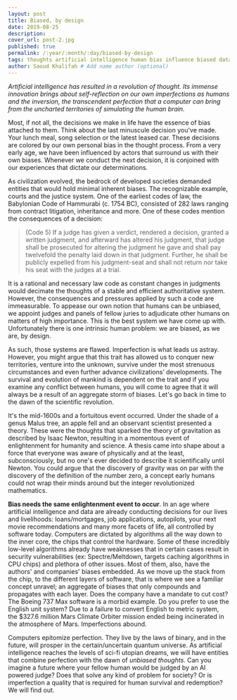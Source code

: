 ```yaml
---
layout: post
title: Biased, by design
date: 2019-08-25
description: 
cover_url: post-2.jpg
published: true
permalink: /:year/:month/:day/biased-by-design
tags: thoughts artificial intelligence human bias influence biased data science
author: Saoud Khalifah # Add name author (optional)
---
```


*Artificial intelligence has resulted in a revolution of thought. Its immense innovation brings about self-reflection on our own imperfections as humans and the inversion, the transcendent perfection that a computer can bring from the uncharted territories of simulating the human brain.*

Most, if not all, the decisions we make in life have the essence of bias attached to them. Think about the last minuscule decision you've made. Your lunch meal, song selection or the latest leased car. These decisions are colored by our own personal bias in the thought process. From a very early age, we have been influenced by actors that surround us with their own biases. Whenever we conduct the next decision, it is conjoined with our experiences that dictate our determinations.

As civilization evolved, the bedrock of developed societies demanded entities that would hold minimal inherent biases. The recognizable example, courts and the justice system. One of the earliest codes of law, the Babylonian Code of Hammurabi (c. 1754 BC), consisted of 282 laws ranging from contract litigation, inheritance and more. One of these  codes mention the consequences of a decision: 
> (Code 5) If a judge has given a verdict, rendered a decision, granted a written judgment, and afterward has altered his judgment, that judge shall be prosecuted for altering the judgment he gave and shall pay twelvefold the penalty laid down in that judgment. Further, he shall be publicly expelled from his judgment-seat and shall not return nor take his seat with the judges at a trial.
 
 It is a rational and necessary law code as constant changes in judgments would decimate the thoughts of a stable and efficient authoritative system. However, the consequences and pressures applied by such a code are immeasurable. To appease our own notion that humans can be unbiased, we appoint judges and panels of fellow juries to adjudicate other humans on matters of high importance. This is the best system we have come up with. Unfortunately there is one intrinsic human problem: we are biased, as we are, by design. 

As such, those systems are flawed. Imperfection is what leads us astray. However, you might argue that this trait has allowed us to conquer new territories, venture into the unknown, survive under the most strenuous circumstances and even further advance civilizations’ developments. The survival and evolution of mankind is dependent on the trait and if you examine any conflict between humans, you will come to agree that it will always be a result of an aggregate storm of biases. Let's go back in time to the dawn of the scientific revolution.

It's the mid-1600s and a fortuitous event occurred. Under the shade of a genus Malus tree, an apple fell and an observant scientist presented a theory. These were the thoughts that sparked the theory of gravitation as described by Isaac Newton, resulting in a momentous event of enlightenment for humanity and science. A thesis came into shape about a force that everyone was aware of physically and at the least, subconsciously, but no one's ever decided to describe it scientifically until Newton. You could argue that the discovery of gravity was on par with the discovery of the definition of the number zero, a concept early humans could not wrap their minds around but the integer revolutionized mathematics. 

**Bias needs the same enlightenment event to occur**. In an age where artificial intelligence and data are already conducting decisions for our lives and livelihoods: loans/mortgages, job applications, autopilots, your next movie recommendations and many more facets of life, all controlled by software today. Computers are dictated by algorithms all the way down to the inner core, the chips that control the hardware. Some of these incredibly low-level algorithms already have weaknesses that in certain cases result in security vulnerabilities (ex: Spectre/Meltdown, targets caching algorithms in CPU chips) and plethora of other issues. Most of them, also, have the authors' and companies' biases embedded. As we move up the stack from the chip, to the different layers of software, that is where we see a familiar concept unravel; an aggregate of biases that only compounds and propagates with each layer. Does the company have a mandate to cut cost? The Boeing 737 Max software is a morbid example. Do you prefer to use the English unit system? Due to a failure to convert English to metric system, the $327.6 million Mars Climate Orbiter mission ended being incinerated in the atmosphere of Mars. Imperfections abound.
 
Computers epitomize perfection. They live by the laws of binary, and in the future, will prosper in the certain/uncertain quantum universe. As artificial intelligence reaches the levels of sci-fi utopian dreams, we will have entities that combine perfection with the dawn of *unbiased thoughts*. Can you imagine a future where your fellow human would be judged by an AI powered judge? Does that solve any kind of problem for society? Or is imperfection a quality that is required for human survival and redemption? We will find out.
